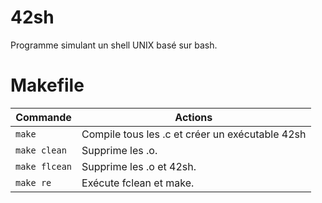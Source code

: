 # 42sh
Programme simulant un shell UNIX basé sur bash.

# <a name="makefile">Makefile</a>

| Commande       	|  Actions 	|
|----------------	|----------	|
| `make`      	  | Compile tous les .c et créer un exécutable 42sh  	|
| `make clean`    | Supprime les .o.  	|
| `make flcean`  	| Supprime les .o et 42sh.  	|
| `make re`     	| Exécute fclean et make.  	|

